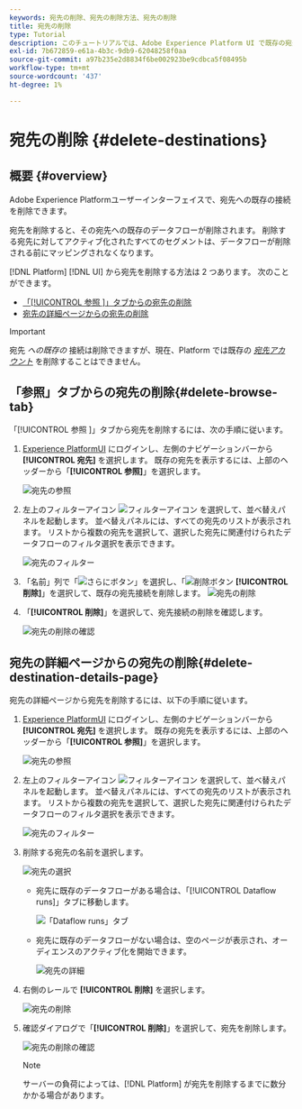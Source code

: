 ```yaml
---
keywords: 宛先の削除、宛先の削除方法、宛先の削除
title: 宛先の削除
type: Tutorial
description: このチュートリアルでは、Adobe Experience Platform UI で既存の宛先を削除する手順を示します
exl-id: 7b672859-e61a-4b3c-9db9-62048258f0aa
source-git-commit: a97b235e2d8834f6be002923be9cdbca5f08495b
workflow-type: tm+mt
source-wordcount: '437'
ht-degree: 1%

---
```


# 宛先の削除 {#delete-destinations}

## 概要 {#overview}

Adobe Experience Platformユーザーインターフェイスで、宛先への既存の接続を削除できます。

宛先を削除すると、その宛先への既存のデータフローが削除されます。 削除する宛先に対してアクティブ化されたすべてのセグメントは、データフローが削除される前にマッピングされなくなります。

[!DNL Platform] [!DNL UI] から宛先を削除する方法は 2 つあります。 次のことができます。

* [「[!UICONTROL  参照 ]」タブからの宛先の削除](#delete-browse-tab)
* [宛先の詳細ページからの宛先の削除](#delete-destination-details-page)

>[!IMPORTANT]
>
>宛先 *への既存の* 接続は削除できますが、現在、Platform では既存の *[宛先アカウント](/help/destinations/ui/destinations-workspace.md#accounts)* を削除することはできません。

## 「参照」タブからの宛先の削除{#delete-browse-tab}

「[!UICONTROL  参照 ]」タブから宛先を削除するには、次の手順に従います。

1. [Experience PlatformUI](https://platform.adobe.com/) にログインし、左側のナビゲーションバーから **[!UICONTROL 宛先]** を選択します。 既存の宛先を表示するには、上部のヘッダーから「**[!UICONTROL 参照]**」を選択します。

   ![宛先の参照](../assets/ui/delete-destinations/browse-destinations.png)

2. 左上のフィルターアイコン ![ フィルターアイコン ](../assets/ui/delete-destinations/filter.png) を選択して、並べ替えパネルを起動します。 並べ替えパネルには、すべての宛先のリストが表示されます。 リストから複数の宛先を選択して、選択した宛先に関連付けられたデータフローのフィルタ選択を表示できます。

   ![宛先のフィルター](../assets/ui/delete-destinations/filter-destinations.png)

3. 「名前」列で「![ さらにボタン ](../assets/ui/delete-destinations/more-icon.png)」を選択し、「![ 削除ボタン ](../assets/ui/delete-destinations/delete-icon.png) **[!UICONTROL 削除]**」を選択して、既存の宛先接続を削除します。
   ![宛先の削除](../assets/ui/delete-destinations/delete-destinations.png)

4. 「**[!UICONTROL 削除]**」を選択して、宛先接続の削除を確認します。

   ![宛先の削除の確認](../assets/ui/delete-destinations/delete-destinations-confirm.png)


## 宛先の詳細ページからの宛先の削除{#delete-destination-details-page}

宛先の詳細ページから宛先を削除するには、以下の手順に従います。

1. [Experience PlatformUI](https://platform.adobe.com/) にログインし、左側のナビゲーションバーから **[!UICONTROL 宛先]** を選択します。 既存の宛先を表示するには、上部のヘッダーから「**[!UICONTROL 参照]**」を選択します。

   ![宛先の参照](../assets/ui/delete-destinations/browse-destinations.png)

2. 左上のフィルターアイコン ![ フィルターアイコン ](../assets/ui/delete-destinations/filter.png) を選択して、並べ替えパネルを起動します。 並べ替えパネルには、すべての宛先のリストが表示されます。 リストから複数の宛先を選択して、選択した宛先に関連付けられたデータフローのフィルタ選択を表示できます。

   ![宛先のフィルター](../assets/ui/delete-destinations/filter-destinations.png)

3. 削除する宛先の名前を選択します。

   ![宛先の選択](../assets/ui/delete-destinations/delete-destination-select.png)

   * 宛先に既存のデータフローがある場合は、「[!UICONTROL Dataflow runs]」タブに移動します。

      ![「Dataflow runs」タブ](../assets/ui/delete-destinations/destination-details-dataflows.png)

   * 宛先に既存のデータフローがない場合は、空のページが表示され、オーディエンスのアクティブ化を開始できます。

      ![宛先の詳細](../assets/ui/delete-destinations/destination-details-empty.png)


4. 右側のレールで **[!UICONTROL 削除]** を選択します。

   ![宛先の削除](../assets/ui/delete-destinations/delete-destinations-button.png)

5. 確認ダイアログで「**[!UICONTROL 削除]**」を選択して、宛先を削除します。

   ![宛先の削除の確認](..//assets/ui/delete-destinations/delete-destinations-delete.png)

   >[!NOTE]
   >
   >サーバーの負荷によっては、[!DNL Platform] が宛先を削除するまでに数分かかる場合があります。
